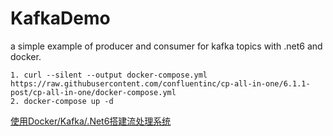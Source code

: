 # KafkaDemo

a simple example of producer and consumer for kafka topics with .net6 and docker.

```
1. curl --silent --output docker-compose.yml https://raw.githubusercontent.com/confluentinc/cp-all-in-one/6.1.1-post/cp-all-in-one/docker-compose.yml
2. docker-compose up -d
```
[使用Docker/Kafka/.Net6搭建流处理系统](https://www.w4n9hu1.fun/2022/10/24/build-stream-processing-system-with-docker-kafka-net6/)
